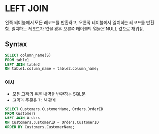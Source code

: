 # LEFT JOIN
왼쪽 테이블에서 모든 레코드를 반환하고, 오른쪽 테이블에서 일치하는 레코드를 반환함. 일치하는 레코드가 없을 경우 오른쪽 테이블의 열들은 NULL 값으로 채워짐.

## Syntax

```sql
SELECT column_name(S)
FROM table1
LEFT JOIN table2
ON table1.column_name = table2.column_name;
```

### 예시

- 모든 고객의 주문 내역을 반환하는 SQL문
- 고객과 주문은 1 : N 관계

```sql
SELECT Customers.CustomerName, Orders.OrderID
FROM Customers
LEFT JOIN Orders 
ON Customers.CustomerID = Orders.CustomerID
ORDER BY Customers.CustomerName;
```